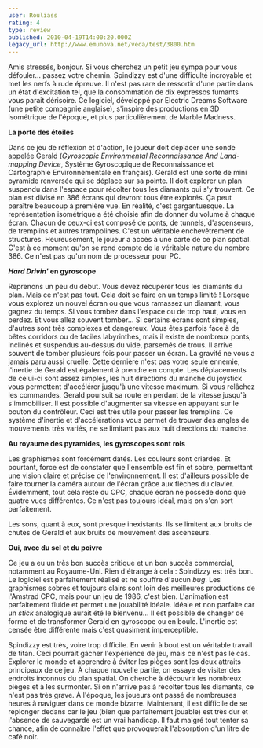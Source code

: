 ```yaml
---
user: Rouliass
rating: 4
type: review
published: 2010-04-19T14:00:20.000Z
legacy_url: http://www.emunova.net/veda/test/3800.htm
---
```

Amis stressés, bonjour. Si vous cherchez un petit jeu sympa pour vous défouler... passez votre chemin. Spindizzy est d'une difficulté incroyable et met les nerfs à rude épreuve. Il n'est pas rare de ressortir d'une partie dans un état d'excitation tel, que la consommation de dix expressos fumants vous parait dérisoire. Ce logiciel, développé par Electric Dreams Software (une petite compagnie anglaise), s'inspire des productions en 3D isométrique de l'époque, et plus particulièrement de Marble Madness.  

  

**La porte des étoiles**  

  

Dans ce jeu de réflexion et d'action, le joueur doit déplacer une sonde appelée Gerald (_Gyroscopic Environmental Reconnaissance And Land-mapping Device_, Système Gyroscopique de Reconnaissance et Cartographie Environnementale en français). Gerald est une sorte de mini pyramide renversée qui se déplace sur sa pointe. Il doit explorer un plan suspendu dans l'espace pour récolter tous les diamants qui s'y trouvent. Ce plan est divisé en 386 écrans qui devront tous être explorés. Ça peut paraître beaucoup à première vue. En réalité, c'est gargantuesque. La représentation isométrique a été choisie afin de donner du volume à chaque écran. Chacun de ceux-ci est composé de ponts, de tunnels, d'ascenseurs, de tremplins et autres trampolines. C'est un véritable enchevêtrement de structures. Heureusement, le joueur a accès à une carte de ce plan spatial. C'est à ce moment qu'on se rend compte de la véritable nature du nombre 386\. Ce n'est pas qu'un nom de processeur pour PC.  

  

**_Hard Drivin'_ en gyroscope**  

  

Reprenons un peu du début. Vous devez récupérer tous les diamants du plan. Mais ce n'est pas tout. Cela doit se faire en un temps limité ! Lorsque vous explorez un nouvel écran ou que vous ramassez un diamant, vous gagnez du temps. Si vous tombez dans l'espace ou de trop haut, vous en perdez. Et vous allez souvent tomber... Si certains écrans sont simples, d'autres sont très complexes et dangereux. Vous êtes parfois face à de bêtes corridors ou de faciles labyrinthes, mais il existe de nombreux ponts, inclinés et suspendus au-dessus du vide, parsemés de trous. Il arrive souvent de tomber plusieurs fois pour passer un écran. La gravité ne vous a jamais paru aussi cruelle. Cette dernière n'est pas votre seule ennemie, l'inertie de Gerald est également à prendre en compte. Les déplacements de celui-ci sont assez simples, les huit directions du manche du joystick vous permettent d'accélérer jusqu'à une vitesse maximum. Si vous relâchez les commandes, Gerald poursuit sa route en perdant de la vitesse jusqu'à s'immobiliser. Il est possible d'augmenter sa vitesse en appuyant sur le bouton du contrôleur. Ceci est très utile pour passer les tremplins. Ce système d'inertie et d'accélérations vous permet de trouver des angles de mouvements très variés, ne se limitant pas aux huit directions du manche.  

  

**Au royaume des pyramides, les gyroscopes sont rois**  

  

Les graphismes sont forcément datés. Les couleurs sont criardes. Et pourtant, force est de constater que l'ensemble est fin et sobre, permettant une vision claire et précise de l'environnement. Il est d'ailleurs possible de faire tourner la caméra autour de l'écran grâce aux flèches du clavier. Évidemment, tout cela reste du CPC, chaque écran ne possède donc que quatre vues différentes. Ce n'est pas toujours idéal, mais on s'en sort parfaitement.  

Les sons, quant à eux, sont presque inexistants. Ils se limitent aux bruits de chutes de Gerald et aux bruits de mouvement des ascenseurs.  

  

**Oui, avec du sel et du poivre**  

  

Ce jeu a eu un très bon succès critique et un bon succès commercial, notamment au Royaume-Uni. Rien d'étrange à cela : Spindizzy est très bon. Le logiciel est parfaitement réalisé et ne souffre d'aucun _bug_. Les graphismes sobres et toujours clairs sont loin des meilleures productions de l'Amstrad CPC, mais pour un jeu de 1986, c'est bien. L'animation est parfaitement fluide et permet une jouabilité idéale. Idéale et non parfaite car un _stick_ analogique aurait été le bienvenu... Il est possible de changer de forme et de transformer Gerald en gyroscope ou en boule. L'inertie est censée être différente mais c'est quasiment imperceptible.  

Spindizzy est très, voire trop difficile. En venir à bout est un véritable travail de titan. Ceci pourrait gâcher l'expérience de jeu, mais ce n'est pas le cas. Explorer le monde et apprendre à éviter les pièges sont les deux attraits principaux de ce jeu. À chaque nouvelle partie, on essaye de visiter des endroits inconnus du plan spatial. On cherche à découvrir les nombreux pièges et à les surmonter. Si on n'arrive pas à récolter tous les diamants, ce n'est pas très grave. À l'époque, les joueurs ont passé de nombreuses heures à naviguer dans ce monde bizarre. Maintenant, il est difficile de se replonger dedans car le jeu (bien que parfaitement jouable) est très dur et l'absence de sauvegarde est un vrai handicap. Il faut malgré tout tenter sa chance, afin de connaître l'effet que provoquerait l'absorption d'un litre de café noir.